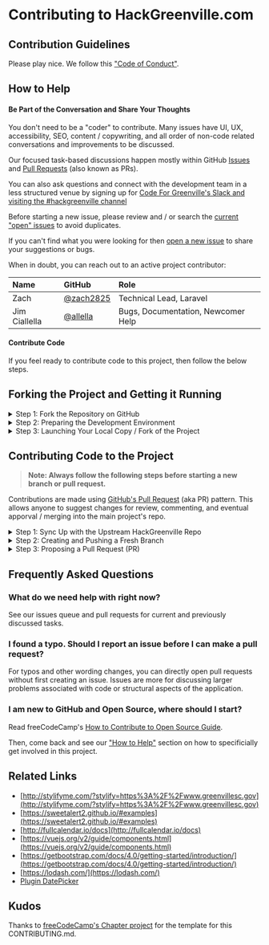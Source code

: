 # Contributing to HackGreenville.com

## Contribution Guidelines

Please play nice. We follow this ["Code of Conduct"](https://codeforgreenville.org/about/code-of-conduct).

## How to Help

#### Be Part of the Conversation and Share Your Thoughts

You don't need to be a "coder" to contribute. Many issues have UI, UX, accessibility, SEO, content / copywriting, and all order of non-code related conversations and improvements to be discussed.

Our focused task-based discussions happen mostly within GitHub [Issues](https://github.com/codeforgreenville/hackgreenville-com/issues) and [Pull Requests](https://github.com/codeforgreenville/hackgreenville-com/pulls) (also known as PRs).

You can also ask questions and connect with the development team in a less structured venue by signing up for [Code For Greenville's Slack and visiting the #hackgreenville channel](https://codeforgreenville.org)

Before starting a new issue, please review and / or search the [current "open" issues](https://github.com/codeforgreenville/hackgreenville-com/issues/) to avoid duplicates.

If you can't find what you were looking for then [open a new issue](https://github.com/codeforgreenville/hackgreenville-com/issues/new) to share your suggestions or bugs.

When in doubt, you can reach out to an active project contributor:

| Name            | GitHub | Role |
|:----------------|:-------|:-----|
| Zach | [@zach2825](https://github.com/zach2825) | Technical Lead, Laravel
| Jim Ciallella | [@allella](https://github.com/allella) | Bugs, Documentation, Newcomer Help 


#### Contribute Code

If you feel ready to contribute code to this project, then follow the below steps.

## Forking the Project and Getting it Running

<details><summary>Step 1: Fork the Repository on GitHub</summary>

['Forking'](https://help.github.com/articles/about-forks/) is a step where you get your own copy of the repository (a.k.a repo) on GitHub.

This is essential as it allows you to work on your own copy of the code. It allows you to request changes to be pulled into HackGreenville's main repository from your fork via a pull request.

Follow these steps to fork the `https://github.com/codeforgreenville/hackgreenville-com` repository:
1. Go to the HackGreenville.com (HG) repository on GitHub: https://github.com/codeforgreenville/hackgreenville-com>.
2. Click the "Fork" Button in the upper right-hand corner of the interface ([Need help?](https://help.github.com/articles/fork-a-repo/)).
3. After the repository has been forked, you will be taken to your copy of the repository at `https://github.com/YOUR_USER_NAME/hackgreenville-com`.

</details>
<details><summary>Step 2: Preparing the Development Environment</summary>

Install [Git](https://git-scm.com/) and a code editor of your choice. We recommend using [VS Code](https://code.visualstudio.com/).

Clone your forked copy of the Hackgreenville.com code. ['Cloning'](https://help.github.com/articles/cloning-a-repository/) is where you download a copy of the repository from a `remote` location to your local machine. Run these commands on your local machine to clone the repository:

1. Open a Terminal in a directory where you would like the HG project to reside.

2. Clone your fork of the HG code, make sure you replace `YOUR_USER_NAME` with your GitHub username:

    ```sh
    git clone https://github.com/YOUR_USER_NAME/hackgreenville-com.git
    ```

This will download the entire repository to a `hackgreenville-com` directory.

Now that you have downloaded a copy of your fork, you will need to set up an `upstream`. The main repository at `https://github.com/codeforgreenville/hackgreenville-com` is often referred to as the `upstream` repository. Your fork at `https://github.com/YOUR_USER_NAME/hackgreenville-com` is often referred to as the `origin` repository.

You need a reference from your local copy to the `upstream` repository in addition to the `origin` repository. This is so that you can sync changes from the `upstream` repository to your fork which is called `origin`. To do that follow the below commands:

1. Change directory to the new hackgreenville-com directory:

    ```sh
    cd hackgreenville-com
    ```

2. Add a remote reference to the main Hackgreenvill.com GitHub repository. We're refer to this as "HG" in the later steps.

    ```sh
    git remote add upstream https://github.com/codeforgreenville/hackgreenville-com.git
    ```

3. Ensure the configuration looks correct:

    ```sh
    git remote -v
    ```

    The output should look something like below:
    ```sh
    origin    https://github.com/YOUR_USER_NAME/hackgreenville-com.git (fetch)
    origin    https://github.com/YOUR_USER_NAME/hackgreenville-com.git (push)
    upstream    https://github.com/codeforgreenville/hackgreenville-com.git (fetch)
    upstream    https://github.com/codeforgreenville/hackgreenville-com.git (push)
    ```
</details>

<details><summary>Step 3: Launching Your Local Copy / Fork of the Project</summary>

#### System Requirements

* This site was built with PHP 7 and Laravel.
* You'll need [composer](https://getcomposer.org/download/) as well.
* You'll need [yarn](https://yarnpkg.com/lang/en/docs/install/) as well.
* For running "tests", you'll need SQLite and its associated PHP extensions enabled (sqlite3 & pdo_sqlite)]

#### Initial Setup / Configuration (Host Install)
You need to make a copy of the `.env.example` file and rename it to `.env` at your project root. 

Edit the new .env file and set your database settings.   

You will need to create the database. This is a sample of the command you can run.  
```bash  
mysql --user="dbusername" --password -e"create database hack_greenville"  
```  

``` bash    
composer install
php artisan db:seed
```   

That `db:seed` command will create a default user *admin@admin.com* with a password of *admin* and fill the states table. 
    
Run the following command to generate your app key:    
    
``` bash 
php artisan key:generate    
```   

Then start your server: 

Typically, the easiest way to get the project up and running locally would be to run `php artisan serve` in the root directory of the site. This command is Laravel's wrapper over [PHP's built in web server](https://www.php.net/manual/en/features.commandline.webserver.php).   

See the [Laravel installation documentation](https://laravel.com/docs/4.2/quick#installation) for more details.
    
```bash  
php artisan serve
```    
The HackGreenville project is now up and running! You should be able to open [localhost:8000](localhost:8000) in your browser.    

The `composer install` command will run `php artisan migrate --seed; yarn install; yarn prod` which will build the project. 
To develop you'll want to run `php artisan serve` to start the applications php server and in another terminal you'll want to run `yarn watch` to watch for frontend resource changes and re-build them when detected. 

#### Initial Setup (Docker)
The docker setup of this project should only be done for advanced users, or if
needed for runtime compatibility issues.

You need to make a copy of the `.env.docker` file and rename it to `.env` at the
project root.

In addition, you'll need to generate the Laravel Sail docker files.
You can do this by executing `composer install`, or if you want to avoid using `composer`, you can instead run `mkdir vendor`, `mkdir vendor/laravel` and `git clone https://github.com/laravel/sail.git vendor/laravel/sail/` from inside the project root.

The database will be created for you automatically by the mysql docker image.
To initialize the project, do `docker-compose pull` to pull the necessary files, and then `docker-compose up --build` to begin running the project later.
On the first start, you will need to generate an `APP_KEY` secret, which you can do by `docker exec -it hackgreenville php artisan key:generate` while the original container is running.
Make sure to set this in your `.env` file!
If you get file permission errors, please make sure permissions are set the UID `1337` and the GUID specified in `.env` by `WWWGROUP`.
I.e. if there are errors opening the log file, run `sudo chown -R 1337:www-data storage/`, if `www-data` is the group specified by `WWWGROUP` in `.env`.
If you run into "The Mix manifest does not exist", then run `docker exec -it hackgreenville php artisan vendor:publish --provider="Laravel\Horizon\HorizonServiceProvider"` and `docker exec -it hackgreenville npm run dev`.
Finally, you'll have to run `composer install` with docker exec like the following: `docker exec -it hackgreenville composer install` or `docker exec -it hackgreenville php artisan migrate --seed; yarn install; yarn prod`.
After that, hit Ctrl-C in the original docker-compose to stop the application, and do `docker-compose up` to run it again.
If there are any changes in the application code, you will need to run `docker-compose up --build` to recreate the container with your changes.

#### Interacting with Your Running Copy of the Project

As in the earlier setup steps, Laravel Artisan is heavily leveraged to execute framework and custom commands for development and administration tasks.

- Running tests `php artisan test`
- Refreshing events from the remote API: `php artisan pull:events`
- Refreshing organizations from the remote API: `php artisan pull:orgs`

</details>

## Contributing Code to the Project

> **Note: Always follow the following steps before starting a new branch or pull request.**

Contributions are made using [GitHub's Pull Request](https://docs.github.com/en/free-pro-team@latest/github/collaborating-with-issues-and-pull-requests/about-pull-requests) (aka PR) pattern.  This allows anyone to suggest changes for review, commenting, and eventual apporval / merging into the main project's repo.

<details><summary>Step 1: Sync Up with the Upstream HackGreenville Repo</summary>

Before creating a new git "branch" you'll want to sync up with the "remote upstream", which is just a fancy way of saying the main Hackgreenville.com (HG) GitHub repo.

1. Save any uncommitted changes using `git stash` because the following steps can possibly reset / delete things in order to stay in sync with the upstream.

2. Validate that you are on the `develop` branch

    ```sh
    git status
    ```

    You should get an output like this:
    ```sh
    On branch develop
    Your branch is up-to-date with 'origin/develop'.

    nothing to commit, working directory clean
    ```

    If you are not on develop or your working directory is not clean, resolve any outstanding files/commits and checkout `develop`:
    ```sh
    git checkout develop
    ```

3. Sync the latest changes from the HG upstream `develop` branch to your local develop branch.

   This is very important to avoid conflicts later.

    > **Note:** If you have any outstanding Pull Request that you made from the `develop` branch of your fork, you will lose them at the end of this step. You should ensure your pull request is merged by a moderator before performing this step. To avoid this scenario, you should *always* work on a branch separate from develop.
    
    This step **will sync the latest changes** from the main repository of HG.

    Update your local copy of the HG upstream repository:
    ```sh
    git fetch upstream
    ```

    Hard reset your develop branch with the HG develop:
    ```sh
    git reset --hard upstream/develop
    ```

    Push your develop branch to your origin to have a clean history on your fork on GitHub:
    ```sh
    git push origin develop --force
    ```

    You can validate if your current develop matches the upstream/develop or not by performing a diff:
    ```sh
    git diff upstream/develop
    ```

    If you don't get any output, you are good to go to the next step.
</details>

<details><summary>Step 2: Creating and Pushing a Fresh Branch</summary>
    
  Working on a separate branch for each issue helps you keep your local work copy clean. You should never work on the `develop` branch. This will soil your copy of HG and you may have to start over with a fresh clone or fork.
    
  All new branches / contributions should be made off of the `develop` branch, but not in it, as described below.

1. Clean up before starting
  It's also good practice to clean up any orphaned branches from time to time.
    ```sh
    git remote prune origin
    git gc --prune
    ```

2. Selecting a branch name
  Check that you are on `develop` as explained previously, and branch off from there by typing:
    ```sh
    git checkout -b fix/update-readme
    ```
  Your branch name should start with `fix/`, `feat/`, `docs/`, etc. Avoid using issue numbers in branches. Keep them short, meaningful and unique.

  Some examples of good branch names are:
    ```
    fix/update-nav-links
    fix/calendar-popup-css
    docs/typos-in-readme
    feat/add-sponsors
    ```

3. Edit files and write code on your favorite editor. Then, check and confirm the files you are updating:

    ```sh
    git status
    ```

    This should show a list of `unstaged` files that you have edited.
    ```sh
    On branch docs/typos-in-readme
    Your branch is up to date with 'upstream/docs/typos-in-readme'.

    Changes not staged for commit:
    (use "git add/rm <file>..." to update what will be committed)
    (use "git checkout -- <file>..." to discard changes in working directory)

        modified:   CONTRIBUTING.md
        modified:   README.md
    ...
    ```

5. Stage the changes and make a commit

    In this step, you should only mark files that you have edited or added yourself. You can perform a reset and resolve files that you did not intend to change if needed.

    ```sh
    git add path/to/my/changed/file.ext
    ```

    Or you can add all the `unstaged` files to the staging area using the below handy command:

    ```sh
    git add .
    ```

    Only the files that were moved to the staging area will be added when you make a commit.

    ```sh
    git status
    ```

    Output:
    ```sh
    On branch docs/typos-in-readme
    Your branch is up to date with 'upstream/docs/typos-in-readme'.

    Changes to be committed:
    (use "git reset HEAD <file>..." to unstage)

        modified:   CONTRIBUTING.md
        modified:   README.md
    ```

    Now, you can commit your changes with a short message like so:

    ```sh
    git commit -m "fix: my short commit message"
    ```

    We highly recommend making a conventional commit message. This is a good practice that you will see on some of the popular Open Source repositories. As a developer, this encourages you to follow standard practices.

    Some examples of conventional commit messages are:

    ```md
    fix: update API routes
    feat: RSVP event
    fix(docs): update database schema image
    ```
    Keep your commit messages short. You can always add additional information in the description of the commit message.

6. Push the new branch to your fork / origin. For example, if the name of your branch is `docs/typos-in-readme`, then your command should be:
    ```sh
    git push origin docs/typos-in-readme
    ```
</details>

<details><summary>Step 3: Proposing a Pull Request (PR)</summary>

1. Once a branch of your changes has been committed & pushed to your fork / origin you will automatically see a message when you visit your GitHub fork page.

The message will appear near the top of the page saying `Compare and Pull Request` which has a link to start a pull request based on your most recently pushed branch.

2. By default, all pull requests need to be matched against `base repository: codeforgreenville/hackgreenville-com` and `base: develop`, which should be the values set in the drop-downs on the left side of the "Comparing Changes" section at the top of the pull request creation page / form.

3. In the body of your PR include a more detailed summary of the changes you made and why.

    - Fill in the details as they seem fit to you. This information will be reviewed and a decision will be made whether or not your pull request is going to be accepted.

    - If the PR is meant to fix an existing bug/issue then, at the end of
      your PR's description, append the keyword `closes` and #xxxx (where xxxx
      is the issue number). Example: `closes #1337`. This tells GitHub to
      automatically close the existing issue, if the PR is accepted and merged.

You have successfully created a PR. Congratulations! :tada:
</details>


## Frequently Asked Questions

### What do we need help with right now?

See our issues queue and pull requests for current and previously discussed tasks.

### I found a typo. Should I report an issue before I can make a pull request?

For typos and other wording changes, you can directly open pull requests without first creating an issue. Issues are more for discussing larger problems associated with code or structural aspects of the application.

### I am new to GitHub and Open Source, where should I start?

Read freeCodeCamp's [How to Contribute to Open Source Guide](https://github.com/freeCodeCamp/how-to-contribute-to-open-source).

Then, come back and see our ["How to Help"](#how-to-help) section on how to specificially get involved in this project.


## Related Links

- [http://stylifyme.com/?stylify=https%3A%2F%2Fwww.greenvillesc.gov](http://stylifyme.com/?stylify=https%3A%2F%2Fwww.greenvillesc.gov)
- [https://sweetalert2.github.io/#examples](https://sweetalert2.github.io/#examples)
- [http://fullcalendar.io/docs](http://fullcalendar.io/docs)
- [https://vuejs.org/v2/guide/components.html](https://vuejs.org/v2/guide/components.html)
- [https://getbootstrap.com/docs/4.0/getting-started/introduction/](https://getbootstrap.com/docs/4.0/getting-started/introduction/)
- [https://lodash.com/](https://lodash.com/)
- [Plugin DatePicker](https://github.com/uxsolutions/bootstrap-datepicker)


## Kudos
Thanks to [freeCodeCamp's Chapter project](https://github.com/freeCodeCamp/chapter) for the template for this CONTRIBUTING.md.
